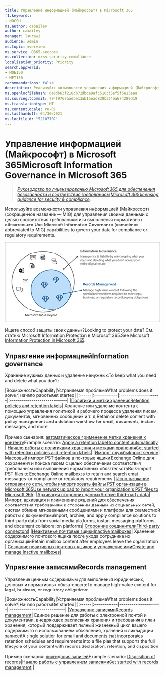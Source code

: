 ```yaml
---
title: Управление информацией (Майкрософт) в Microsoft 365
f1.keywords:
- NOCSH
ms.author: cabailey
author: cabailey
manager: laurawi
audience: Admin
ms.topic: overview
ms.service: O365-seccomp
ms.collection: m365-security-compliance
localization_priority: Priority
search.appverid:
- MOE150
- MET150
recommendations: false
description: Реализуйте возможности управления информацией (Майкрософт) для управления своими данными с целью соответствия требованиям или выполнения нормативных обязательств.
ms.openlocfilehash: 6a0db63f218db72dbda9afc510cb5ef5f5e13eaa
ms.sourcegitcommit: 794f9767aaebe13ab1aead830b214ea674289d19
ms.translationtype: HT
ms.contentlocale: ru-RU
ms.lasthandoff: 04/30/2021
ms.locfileid: "52107707"
---
```

# <a name="microsoft-information-governance-in-microsoft-365"></a><span data-ttu-id="53a85-103">Управление информацией (Майкрософт) в Microsoft 365</span><span class="sxs-lookup"><span data-stu-id="53a85-103">Microsoft Information Governance in Microsoft 365</span></span>

><span data-ttu-id="53a85-104">*[Руководство по лицензированию Microsoft 365 для обеспечения безопасности и соответствия требованиям](/office365/servicedescriptions/microsoft-365-service-descriptions/microsoft-365-tenantlevel-services-licensing-guidance/microsoft-365-security-compliance-licensing-guidance).*</span><span class="sxs-lookup"><span data-stu-id="53a85-104">*[Microsoft 365 licensing guidance for security & compliance](/office365/servicedescriptions/microsoft-365-service-descriptions/microsoft-365-tenantlevel-services-licensing-guidance/microsoft-365-security-compliance-licensing-guidance).*</span></span>

<span data-ttu-id="53a85-105">Используйте возможности управления информацией (Майкрософт) (сокращенное название — MIG) для управления своими данными с целью соответствия требованиям или выполнения нормативных обязательств.</span><span class="sxs-lookup"><span data-stu-id="53a85-105">Use Microsoft Information Governance (sometimes abbreviated to MIG) capabilities to govern your data for compliance or regulatory requirements.</span></span>

![Управление своими данными — управление информацией и записями](../media/information-governance-records-management.png)

<span data-ttu-id="53a85-107">Ищете способ защиты своих данных?</span><span class="sxs-lookup"><span data-stu-id="53a85-107">Looking to protect your data?</span></span> <span data-ttu-id="53a85-108">См. статью [Microsoft Information Protection в Microsoft 365](information-protection.md).</span><span class="sxs-lookup"><span data-stu-id="53a85-108">See [Microsoft Information Protection in Microsoft 365](information-protection.md).</span></span>

## <a name="information-governance"></a><span data-ttu-id="53a85-109">Управление информацией</span><span class="sxs-lookup"><span data-stu-id="53a85-109">Information governance</span></span>

<span data-ttu-id="53a85-110">Хранение нужных данных и удаление ненужных:</span><span class="sxs-lookup"><span data-stu-id="53a85-110">To keep what you need and delete what you don't:</span></span>
 
|<span data-ttu-id="53a85-111">Возможность</span><span class="sxs-lookup"><span data-stu-id="53a85-111">Capability</span></span>|<span data-ttu-id="53a85-112">Устраняемая проблема</span><span class="sxs-lookup"><span data-stu-id="53a85-112">What problems does it solve?</span></span>|<span data-ttu-id="53a85-113">Начало работы</span><span class="sxs-lookup"><span data-stu-id="53a85-113">Get started</span></span>|
|:------|:------------|:--------------------|:-----------------------------|
|[<span data-ttu-id="53a85-114">Политики и метки хранения</span><span class="sxs-lookup"><span data-stu-id="53a85-114">Retention policies and retention labels</span></span>](retention.md)| <span data-ttu-id="53a85-115">Хранение или удаление контента с помощью управления политикой и рабочего процесса удаления писем, документов, мгновенных сообщений и т. д.</span><span class="sxs-lookup"><span data-stu-id="53a85-115">Retain or delete content with policy management and a deletion workflow for email, documents, instant messages, and more</span></span> <br /><br /><span data-ttu-id="53a85-116">Пример сценария: [автоматическое применение метки хранения к контенту](apply-retention-labels-automatically.md)</span><span class="sxs-lookup"><span data-stu-id="53a85-116">Example scenario: [Apply a retention label to content automatically](apply-retention-labels-automatically.md)</span></span> | [<span data-ttu-id="53a85-117">Начало работы с политиками хранения и метками хранения</span><span class="sxs-lookup"><span data-stu-id="53a85-117">Get started with retention policies and retention labels</span></span>](get-started-with-retention.md)|
|[<span data-ttu-id="53a85-118">Импорт службы</span><span class="sxs-lookup"><span data-stu-id="53a85-118">Import service</span></span>](importing-pst-files-to-office-365.md)| <span data-ttu-id="53a85-119">Массовый импорт PST-файлов в почтовые ящики Exchange Online для сохранения и поиска писем с целью обеспечения соответствия требованиям или выполнения нормативных обязательств</span><span class="sxs-lookup"><span data-stu-id="53a85-119">Bulk-import PST files to Exchange Online mailboxes to retain and search email messages for compliance or regulatory requirements</span></span> | [<span data-ttu-id="53a85-120">Использование отправки по сети, чтобы импортировать файлы PST организации в Microsoft 365</span><span class="sxs-lookup"><span data-stu-id="53a85-120">Use network upload to import your organization's PST files to Microsoft 365</span></span>](use-network-upload-to-import-pst-files.md)|
|[<span data-ttu-id="53a85-121">Архивация сторонних данных</span><span class="sxs-lookup"><span data-stu-id="53a85-121">Archive third-party data</span></span>](archiving-third-party-data.md)| <span data-ttu-id="53a85-122">Импорт, архивация и применение решений для обеспечения соответствия требованиям к сторонним данным из социальных сетей, систем обмена мгновенными сообщениями и платформ для совместной работы с документами</span><span class="sxs-lookup"><span data-stu-id="53a85-122">Import, archive, and apply compliance solutions to third-party data from social media platforms, instant messaging platforms, and document collaboration platforms</span></span>| [<span data-ttu-id="53a85-123">Сторонние соединители</span><span class="sxs-lookup"><span data-stu-id="53a85-123">Third-party connectors</span></span>](archiving-third-party-data.md#third-party-data-connectors)|
|[<span data-ttu-id="53a85-124">Неактивные почтовые ящики</span><span class="sxs-lookup"><span data-stu-id="53a85-124">Inactive mailboxes</span></span>](inactive-mailboxes-in-office-365.md)| <span data-ttu-id="53a85-125">Хранение содержимого почтового ящика после ухода сотрудника из организации</span><span class="sxs-lookup"><span data-stu-id="53a85-125">Retain mailbox content after employees leave the organization</span></span> | [<span data-ttu-id="53a85-126">Создание неактивных почтовых ящиков и управление ими</span><span class="sxs-lookup"><span data-stu-id="53a85-126">Create and manage inactive mailboxes</span></span>](create-and-manage-inactive-mailboxes.md)|

## <a name="records-management"></a><span data-ttu-id="53a85-127">Управление записями</span><span class="sxs-lookup"><span data-stu-id="53a85-127">Records management</span></span>

<span data-ttu-id="53a85-128">Управление ценным содержимым для выполнения юридических, деловых и нормативных обязательств:</span><span class="sxs-lookup"><span data-stu-id="53a85-128">To manage high-value content for legal, business, or regulatory obligations:</span></span>

|<span data-ttu-id="53a85-129">Возможность</span><span class="sxs-lookup"><span data-stu-id="53a85-129">Capability</span></span>|<span data-ttu-id="53a85-130">Устраняемая проблема</span><span class="sxs-lookup"><span data-stu-id="53a85-130">What problems does it solve?</span></span>|<span data-ttu-id="53a85-131">Начало работы</span><span class="sxs-lookup"><span data-stu-id="53a85-131">Get started</span></span>|
|:------|:------------|---------------------|:----------------------------|
|[<span data-ttu-id="53a85-132">Управление записями</span><span class="sxs-lookup"><span data-stu-id="53a85-132">Records management</span></span>](records-management.md)| <span data-ttu-id="53a85-133">Единое решение для работы с электронной почтой и документами, внедряющее расписания хранения и требования в план хранения, который поддерживает полный жизненный цикл вашего содержимого с использованием объявления, хранения и ликвидации записей</span><span class="sxs-lookup"><span data-stu-id="53a85-133">A single solution for email and documents that incorporates retention schedules and requirements into a file plan that supports the full lifecycle of your content with records declaration, retention, and disposition</span></span> <br /><br /><span data-ttu-id="53a85-134">Пример сценария: [ликвидация записей](disposition.md#disposition-of-records)</span><span class="sxs-lookup"><span data-stu-id="53a85-134">Example scenario: [Disposition of records](disposition.md#disposition-of-records)</span></span>|[<span data-ttu-id="53a85-135">Начало работы с управлением записями</span><span class="sxs-lookup"><span data-stu-id="53a85-135">Get started with records management</span></span>](get-started-with-records-management.md) |
